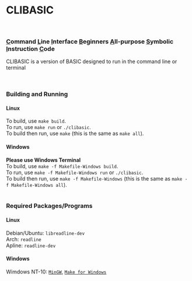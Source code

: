 # CLIBASIC <br>
<!----> <br>
### <ins>C</ins>ommand <ins>L</ins>ine <ins>I</ins>nterface <ins>B</ins>eginners <ins>A</ins>ll-purpose <ins>S</ins>ymbolic <ins>I</ins>nstruction <ins>C</ins>ode <br>
CLIBASIC is a version of BASIC designed to run in the command line or terminal
<!----> <br>
### Building and Running <br>
#### Linux <br>
To build, use `make build`. <br>
To run, use `make run` or `./clibasic`. <br>
To build then run, use `make` (this is the same as `make all`). <br>
#### Windows <br>
**Please use Windows Terminal** <br>
To build, use `make -f Makefile-Windows build`. <br>
To run, use `make -f Makefile-Windows run` or `./clibasic`. <br>
To build then run, use `make -f Makefile-Windows` (this is the same as `make -f Makefile-Windows all`). <br>
<br>
### Required Packages/Programs <br>
#### Linux <br>
Debian/Ubuntu: `libreadline-dev` <br>
Arch: `readline` <br>
Apline: `readline-dev` <br>
#### Windows <br>
Wimdows NT-10: [`MinGW`](http://mingw-w64.org/), [`Make for Windows`](http://gnuwin32.sourceforge.net/packages/make.htm) <br>
<br>
